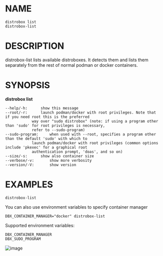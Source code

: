 <!-- markdownlint-disable MD010 MD036 -->
# NAME

	distrobox list
	distrobox-list

# DESCRIPTION

distrobox-list lists available distroboxes. It detects them and lists them separately
from the rest of normal podman or docker containers.

# SYNOPSIS

**distrobox list**

	--help/-h:		show this message
	--root/-r:		launch podman/docker with root privileges. Note that if you need root this is the preferred
				way over "sudo distrobox" (note: if using a program other than 'sudo' for root privileges is necessary,
				refer to --sudo-program)
	--sudo-program:		when used with --root, specifies a program other than the default 'sudo' with which to
				launch podman/docker with root privileges (common options include 'pkexec' for a graphical root
				authentication prompt, 'doas', and so on)
	--size/-s:		show also container size
	--verbose/-v:		show more verbosity
	--version/-V:		show version

# EXAMPLES

	distrobox-list

You can also use environment variables to specify container manager

	DBX_CONTAINER_MANAGER="docker" distrobox-list

Supported environment variables:

	DBX_CONTAINER_MANAGER
	DBX_SUDO_PROGRAM

![image](https://user-images.githubusercontent.com/598882/147831082-24b5bc2e-b47e-49ac-9b1a-a209478c9705.png)
